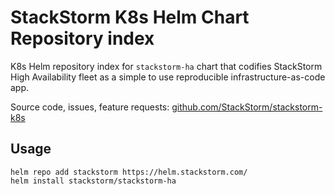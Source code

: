 # StackStorm K8s Helm Chart Repository index
K8s Helm repository index for `stackstorm-ha` chart that codifies StackStorm
High Availability fleet as a simple to use reproducible infrastructure-as-code app.

Source code, issues, feature requests: [github.com/StackStorm/stackstorm-k8s](https://github.com/StackStorm/stackstorm-k8s)

## Usage
```
helm repo add stackstorm https://helm.stackstorm.com/
helm install stackstorm/stackstorm-ha
```
